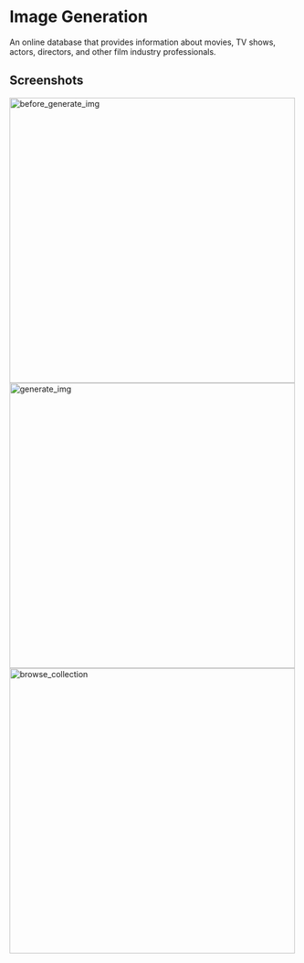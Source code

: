 
# Image Generation

An online database that provides information about movies, TV shows, actors, directors, and other film industry professionals.

## Screenshots
<div>
 <img src="https://user-images.githubusercontent.com/123269689/236583381-f83a257a-8c1c-4fb7-8479-337aca274c31.png" width="500"  alt="before_generate_img" >
 <img src="https://user-images.githubusercontent.com/123269689/236583399-4ab6e5ea-03c3-4794-acab-0b5e0cb4a643.png" width="500"  alt="generate_img" >
 <img src="https://user-images.githubusercontent.com/123269689/236583406-26183156-b029-4913-a412-2e5e761e36fc.png" width="500" alt="browse_collection">

</div>

